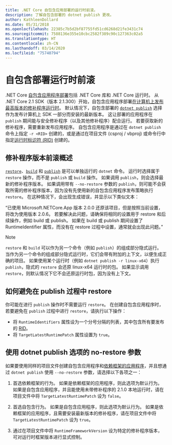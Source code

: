 ```yaml
---
title: .NET Core 自包含应用部署的运行时前滚。
description: 了解自包含部署的 dotnet publish 更改。
author: KathleenDollard
ms.date: 05/31/2018
ms.openlocfilehash: 22385c7b5d2bf87755fd51cd6268d21fe3431c74
ms.sourcegitcommit: 7588136e355e10cbc2582f389c90c127363c02a5
ms.translationtype: HT
ms.contentlocale: zh-CN
ms.lasthandoff: 03/14/2020
ms.locfileid: "75740794"
---
```

# <a name="self-contained-deployment-runtime-roll-forward"></a>自包含部署运行时前滚

.NET Core [自包含应用程序部署](index.md)包括 .NET Core 库和 .NET Core 运行时。 从 .NET Core 2.1 SDK（版本 2.1.300）开始，自包含应用程序部署[在计算机上发布最高版本的修补程序运行时](https://github.com/dotnet/designs/pull/36)。 默认情况下，自包含部署的 [`dotnet publish`](../tools/dotnet-publish.md) 选择作为发布计算机上 SDK 一部分而安装的最新版本。 这让部署的应用程序在 `publish` 期间能与安全修补程序（以及其他修补程序）配合运行。 若要获取新的修补程序，需要重新发布应用程序。 自包含应用程序是通过在 `dotnet publish` 命令上指定 `-r <RID>` 创建的，或是通过在项目文件 (csproj / vbproj) 或命令行中指定[运行时标识符 (RID)](../rid-catalog.md) 创建的。

## <a name="patch-version-roll-forward-overview"></a>修补程序版本前滚概述

[`restore`](../tools/dotnet-restore.md)、[`build`](../tools/dotnet-build.md) 和 [`publish`](../tools/dotnet-publish.md) 是可以单独运行的 `dotnet` 命令。 运行时选择属于 `restore` 操作，而不是 `publish` 或 `build` 操作。 如果调用 `publish`，则会选择最新的修补程序版本。 如果调用带有 `--no-restore` 参数的 `publish`，则可能不会获取所需的修补程序版本，因为没有先使用新的自包含应用程序发布策略执行 `restore`。 在这种情况下，会出现生成错误，并显示以下类似文本：

  “已使用 Microsoft.NETCore.App 版本 2.0.0 还原该项目，但是按照当前设置，将改为使用版本 2.0.6。 若要解决此问题，请确保将相同的设置用于 restore 和后续操作，例如 build 或 publish。 如果在 build 或 publish 期间设置了 RuntimeIdentifier 属性，而没有在 restore 过程中设置，通常就会出现此问题。”

> [!NOTE]
> `restore` 和 `build` 可以作为另一个命令（例如 `publish`）的组成部分隐式运行。 当作为另一个命令的组成部分隐式运行时，它们会带有附加的上下文，以便生成正确的项目。 如果使用某个运行时（例如 `dotnet publish -r linux-x64`）执行 `publish`，隐式的 `restore` 会还原 linux-x64 运行时的包。 如果显示调用 `restore`，则默认情况下它不会还原运行时包，因为没有上下文。

## <a name="how-to-avoid-restore-during-publish"></a>如何避免在 publish 过程中 restore

你可能在进行 `publish` 操作时不需要运行 `restore`。 在创建自包含应用程序时，若要避免在 `publish` 过程中进行 `restore`，请执行以下操作：

- 将 `RuntimeIdentifiers` 属性设为一个分号分隔的列表，其中包含所有要发布的 [RID](../rid-catalog.md)。
- 将 `TargetLatestRuntimePatch` 属性设置为 `true`。

## <a name="no-restore-argument-with-dotnet-publish-options"></a>使用 dotnet publish 选项的 no-restore 参数

如果要使用同样的项目文件创建自包含应用程序和[依赖框架的应用程序](index.md)，并且想通过 `dotnet publish` 使用 `--no-restore` 参数，请选择以下各项之一：

1. 首选依赖框架的行为。 如果是依赖框架的应用程序，则此选项为默认行为。 如果是自包含应用程序，并且能使用未带修补程序的 2.1.0 本地运行时，请在项目文件中将 `TargetLatestRuntimePatch` 设为 `false`。

2. 首选自包含行为。 如果是自包含应用程序，则此选项为默认行为。 如果是依赖框架的应用程序，且需要安装最新版本的修补程序，请在项目文件中将 `TargetLatestRuntimePatch` 设为 `true`。

3. 通过在项目文件中将 `RuntimeFrameworkVersion` 设为特定的修补程序版本，可对运行时框架版本进行显式控制。

